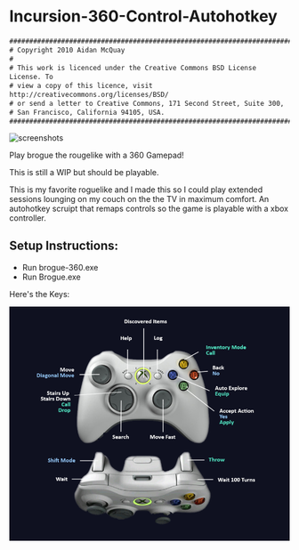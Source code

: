 # Incursion-360-Control-Autohotkey


    ##############################################################################
    # Copyright 2010 Aidan McQuay
    #
    # This work is licenced under the Creative Commons BSD License License. To
    # view a copy of this licence, visit http://creativecommons.org/licenses/BSD/
    # or send a letter to Creative Commons, 171 Second Street, Suite 300,
    # San Francisco, California 94105, USA.
    ##############################################################################

![screenshots](https://imgur.com/d1755fb6-51aa-4761-9e46-41989ea8ef3c)

Play brogue the rougelike with a 360 Gamepad!

This is still a WIP but should be playable. 

This is my favorite roguelike and I made this so I could play extended sessions lounging on my couch on the the TV in maximum comfort. An autohotkey scruipt that remaps controls so the game is playable with a xbox controller. 

Setup Instructions:
---------------------
* Run brogue-360.exe
* Run Brogue.exe

Here's the Keys:

![screenshots](https://raw.githubusercontent.com/openist/Brogue-360-Control-Autohotkey/master/brogue.png)

